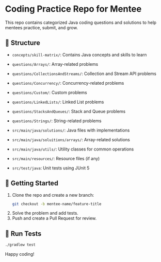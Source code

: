 # Coding Practice Repo for Mentee

This repo contains categorized Java coding questions and solutions to help mentees practice, submit, and grow.

## 📂 Structure

- `concepts/skill-matrix/`: Contains Java concepts and skills to learn


- `questions/Arrays/`: Array-related problems
- `questions/CollectionsAndStreams/`: Collection and Stream API problems
- `questions/Concurrency/`: Concurrency-related problems
- `questions/Custom/`: Custom problems
- `questions/LinkedLists/`: Linked List problems
- `questions/StacksAndQueues/`: Stack and Queue problems
- `questions/Strings/`: String-related problems



- `src/main/java/solutions/`: Java files with implementations
- `src/main/java/soluitions/arrays/`: Array-related solutions
- `src/main/java/utils/`: Utility classes for common operations
- `src/main/resources/`: Resource files (if any)
- `src/test/java`: Unit tests using JUnit 5

## 🚀 Getting Started

1. Clone the repo and create a new branch:
   ```bash
   git checkout -b mentee-name/feature-title
   ```
2. Solve the problem and add tests.
3. Push and create a Pull Request for review.

## 🧪 Run Tests

```bash
./gradlew test
```

Happy coding!
